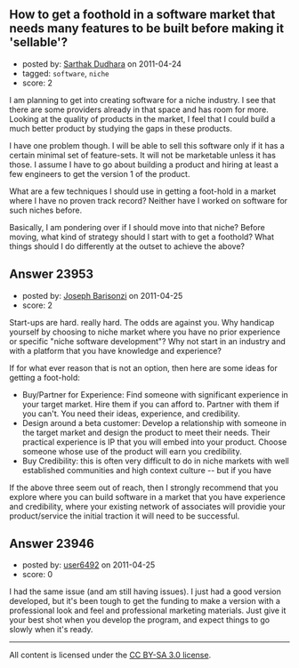 ## How to get a foothold in a software market that needs many features to be built before making it 'sellable'?

- posted by: [Sarthak Dudhara](https://stackexchange.com/users/-1/9165-sarthak-dudhara) on 2011-04-24
- tagged: `software`, `niche`
- score: 2

I am planning to get into creating software for a niche industry. I see that there are some providers already in that space and has room for more. Looking at the quality of products in the market, I feel that I could build a much better product by studying the gaps in these products.

I have one problem though. I will be able to sell this software only if it has a certain minimal set of feature-sets. It will not be marketable unless it has those. I assume I have to go about building a product and hiring at least a few engineers to get the version 1 of the product. 

What are a few techniques I should use in getting a foot-hold in a market where I have no proven track record? Neither have I worked on software for such niches before. 

Basically, I am pondering over if I should move into that niche? 
Before moving, what kind of strategy should I start with to get a foothold? What things should I do differently at the outset to achieve the above? 





## Answer 23953

- posted by: [Joseph Barisonzi](https://stackexchange.com/users/-1/8791-joseph-barisonzi) on 2011-04-25
- score: 2

Start-ups are hard. really hard. The odds are against you. Why handicap yourself by choosing to niche market where you have no prior experience or specific "niche software development"? Why not start in an industry and with a platform that you have knowledge and experience?

If for what ever reason that is not an option, then here are some ideas for getting a foot-hold:

 - Buy/Partner for Experience: Find someone with significant experience in your target market. Hire them if you can afford to. Partner with them if you can't. You need their ideas, experience, and credibility.
 - Design around a beta customer: Develop a relationship with someone in the target market and design the product to meet their needs. Their practical experience is IP that you will embed into your product. Choose someone whose use of the product will earn you credibility. 
 - Buy Credibility: this is often very difficult to do in niche markets with well established communities and high context culture -- but if you have

If the above three seem out of reach, then I strongly recommend that you explore where you can build software in a market that you have experience and credibility, where your existing network of associates will providie your product/service the initial traction it will need to be successful. 




## Answer 23946

- posted by: [user6492](https://stackexchange.com/users/-1/6492-user6492) on 2011-04-25
- score: 0

I had the same issue (and am still having issues). I just had a good version developed, but it's been tough to get the funding to make a version with a professional look and feel and professional marketing materials.  Just give it your best shot when you develop the program, and expect things to go slowly when it's ready.



---

All content is licensed under the [CC BY-SA 3.0 license](https://creativecommons.org/licenses/by-sa/3.0/).
